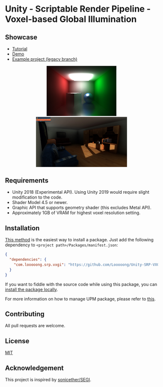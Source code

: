# Unity - Scriptable Render Pipeline - Voxel-based Global Illumination

## Showcase

- [Tutorial](https://youtu.be/nACG_mtSUDo)
- [Demo](https://youtu.be/cOHHuDeXhgw)
- [Example project (legacy branch)](https://github.com/Looooong/Unity-SRP-VXGI/tree/legacy)

<p align="center">
  <img src="Documentation~/Screenshots/1.jpg" alt="Screenshot 1" width="230" />
  <img src="Documentation~/Screenshots/2.jpg" alt="Screenshot 2" width="300" />
</p>

## Requirements

- Unity 2018 (Experimental API). Using Unity 2019 would require slight modification to the code.
- Shader Model 4.5 or newer.
- Graphic API that supports geometry shader (this excludes Metal API).
- Approximately 1GB of VRAM for highest voxel resolution setting.

## Installation

[This method](https://docs.unity3d.com/Manual/upm-ui-giturl.html) is the easiest way to install a package. Just add the following dependency to `<project path>/Packages/manifest.json`:

```json
{
  "dependencies": {
    "com.looooong.srp.vxgi": "https://github.com/Looooong/Unity-SRP-VXGI.git"
  }
}
```

If you want to fiddle with the source code while using this package, you can [install the package locally](https://docs.unity3d.com/Manual/upm-ui-local.html).

For more information on how to manage UPM package, please refer to [this](https://docs.unity3d.com/Manual/upm-ui-actions.html).

## Contributing

All pull requests are welcome.

## License

[MIT](LICENSE.md)

## Acknowledgement

This project is inspired by [sonicether/SEGI](https://github.com/sonicether/SEGI).
